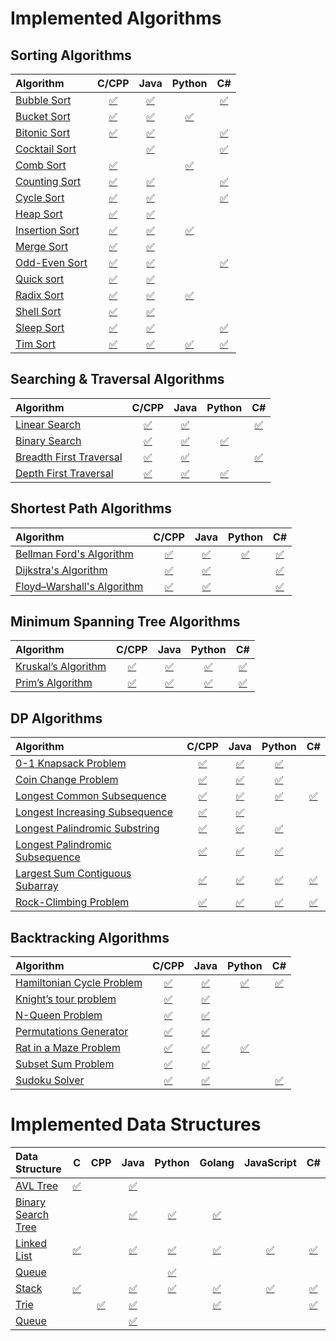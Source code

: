 
# Implemented Algorithms

## Sorting Algorithms

| Algorithm | C/CPP | Java | Python | C# |
|:--------------|:----------------:|:----------------:|:----------------:|:-----------------:|
| [Bubble Sort](http://www.geeksforgeeks.org/sleep-sort-king-laziness-sorting-sleeping/) | [:white_check_mark:](Algorithms/Sorting/BubbleSort.cpp) | [:white_check_mark:](Algorithms/Sorting/BubbleSort.java) |  | [:white_check_mark:](Algorithms/Sorting/BubbleSort.cs) |
| [Bucket Sort](http://www.cdn.geeksforgeeks.org/bucket-sort-2/)| [:white_check_mark:](Algorithms/Sorting/BucketSort.cpp) | [:white_check_mark:](Algorithms/Sorting/BucketSort.java) | [:white_check_mark:](Algorithms/Sorting/BucketSort.py) | |
| [Bitonic Sort](https://www.javatpoint.com/bitonic-sort) | [:white_check_mark:](Algorithms/Sorting/BitonicSort.cpp) | [:white_check_mark:](Algorithms/Sorting/BitonicSort.java) |  | [:white_check_mark:](Algorithms/Sorting/BitonicSort.cs) |
| [Cocktail Sort](http://www.growingwiththeweb.com/2016/04/cocktail-sort.html)|  | [:white_check_mark:](Algorithms/Sorting/CocktailSort.java) | | [:white_check_mark:](Algorithms/Sorting/CocktailSort.cs) |
| [Comb Sort](http://www.growingwiththeweb.com/2016/09/comb-sort.html)| [:white_check_mark:](Algorithms/Sorting/CombSort.cpp) |  | [:white_check_mark:](Algorithms/Sorting/CombSort.py) |  |
| [Counting Sort](http://www.geeksforgeeks.org/counting-sort/)| [:white_check_mark:](Algorithms/Sorting/CountingSort.cpp) | [:white_check_mark:](Algorithms/Sorting/CountingSort.java) | | [:white_check_mark:](Algorithms/Sorting/CountingSort.cs) |
| [Cycle Sort](https://www.javatpoint.com/cycle-sort)| [:white_check_mark:](Algorithms/Sorting/CycleSort.cpp) | [:white_check_mark:](Algorithms/Sorting/CycleSort.java) | | [:white_check_mark:](Algorithms/Sorting/CycleSort.cs) |
| [Heap Sort](https://en.wikipedia.org/wiki/Heapsort) | [:white_check_mark:](Algorithms/Sorting/HeapSort.cpp) | [:white_check_mark:](Algorithms/Sorting/HeapSort.java) |  |  |
| [Insertion Sort](https://en.wikipedia.org/wiki/Insertion_sort) | [:white_check_mark:](Algorithms/Sorting/InsertionSort.cpp) | [:white_check_mark:](Algorithms/Sorting/InsertionSort.java) | [:white_check_mark:](Algorithms/Sorting/InsertionSort.py) |  |
| [Merge Sort](https://www.khanacademy.org/computing/computer-science/algorithms/merge-sort/a/overview-of-merge-sort) | [:white_check_mark:](Algorithms/Sorting/MergeSort.cpp) | [:white_check_mark:](Algorithms/Sorting/MergeSort.java) |  |  |
| [Odd-Even Sort](http://www.growingwiththeweb.com/2016/10/odd-even-sort.html)| [:white_check_mark:](Algorithms/Sorting/OddEvenSort.cpp) | [:white_check_mark:](Algorithms/Sorting/OddEvenSort.java) |  | [:white_check_mark:](Algorithms/Sorting/OddEvenSort.cs) |
| [Quick sort](https://en.wikipedia.org/wiki/Quicksort) | [:white_check_mark:](Algorithms/Sorting/QuickSort.cpp) | [:white_check_mark:](Algorithms/Sorting/QuickSort.java) |  |  |
| [Radix Sort](http://www.geeksforgeeks.org/radix-sort/) | [:white_check_mark:](Algorithms/Sorting/RadixSort.cpp) | [:white_check_mark:](Algorithms/Sorting/RadixSort.java) | [:white_check_mark:](Algorithms/Sorting/RadixSort.py) |  |
| [Shell Sort](https://en.wikipedia.org/wiki/Shellsort) | [:white_check_mark:](Algorithms/Sorting/ShellSort.cpp) | [:white_check_mark:](Algorithms/Sorting/ShellSort.java) |  |  |
| [Sleep Sort](http://www.geeksforgeeks.org/sleep-sort-king-laziness-sorting-sleeping/) | [:white_check_mark:](Algorithms/Sorting/SleepSort.cpp) | [:white_check_mark:](Algorithms/Sorting/SleepSort.java) |  | [:white_check_mark:](Algorithms/Sorting/SleepSort.cs) |
| [Tim Sort](https://dev.to/s_awdesh/timsort-fastest-sorting-algorithm-for-real-world-problems--2jhd) | [:white_check_mark:](Algorithms/Sorting/TimSort.cpp) | [:white_check_mark:](Algorithms/Sorting/TimSort.java) | [:white_check_mark:](Algorithms/Sorting/TimSort.py) | [:white_check_mark:](Algorithms/Sorting/TimSort.cs) |


## Searching & Traversal Algorithms

| Algorithm | C/CPP | Java | Python | C# |
|:--------------|:----------------:|:----------------:|:----------------:|:-----------------:|
| [Linear Search](https://en.wikipedia.org/wiki/Binary_search_algorithm) | [:white_check_mark:](Algorithms/searchingAndTraversal/LinearSearch.cpp) | [:white_check_mark:](Algorithms/searchingAndTraversal/LinearSearch.java) |  | [:white_check_mark:](Algorithms/searchingAndTraversal/LinearSearch.cs) |
| [Binary Search](https://en.wikipedia.org/wiki/Binary_search_algorithm) | [:white_check_mark:](Algorithms/searchingAndTraversal/BinarySearch.cpp) | [:white_check_mark:](Algorithms/searchingAndTraversal/BinarySearch.iava) | [:white_check_mark:](Algorithms/searchingAndTraversal/BinarySearch.py) |  |
| [Breadth First Traversal](https://www.cs.bu.edu/teaching/c/tree/breadth-first/) | [:white_check_mark:](Algorithms/searchingAndTraversal/BreathFirstTraversal.cpp) | [:white_check_mark:](Algorithms/searchingAndTraversal/BreathFirstTraversal.java) |  | [:white_check_mark:](Algorithms/searchingAndTraversal/BreathFirstTraversal.cs) |
| [Depth First Traversal](http://www.geeksforgeeks.org/depth-first-traversal-for-a-graph/) | [:white_check_mark:](Algorithms/searchingAndTraversal/DepthFirstTraversal.cpp) | [:white_check_mark:](Algorithms/searchingAndTraversal/DepthFirstTraversal.java) | [:white_check_mark:](Algorithms/searchingAndTraversal/DepthFirstTraversal.py) |  |


## Shortest Path Algorithms

| Algorithm | C/CPP | Java | Python | C# |
|:--------------|:----------------:|:----------------:|:----------------:|:-----------------:|
| [Bellman Ford's Algorithm](https://www.hackerearth.com/practice/algorithms/graphs/shortest-path-algorithms/tutorial/) | [:white_check_mark:](Algorithms/ShortestPath/BellmanFords.cpp) | [:white_check_mark:](Algorithms/ShortestPath/BellmanFords.java) | [:white_check_mark:](Algorithms/ShortestPath/BellmanFords.py) | [:white_check_mark:](Algorithms/ShortestPath/BellmanFords.cs) |
| [Dijkstra's Algorithm](https://en.wikipedia.org/wiki/Dijkstra's_algorithm) | [:white_check_mark:](Algorithms/ShortestPath/Dijkstras.cpp) | [:white_check_mark:](Algorithms/ShortestPath/Dijkstras.java) |  | [:white_check_mark:](Algorithms/ShortestPath/Dijkstras.cs) |
| [Floyd–Warshall's Algorithm](https://www.hackerearth.com/practice/algorithms/graphs/shortest-path-algorithms/tutorial/) | [:white_check_mark:](Algorithms/ShortestPath/FloydWarshalls.cpp) | [:white_check_mark:](Algorithms/ShortestPath/FloydWarshalls.java) |  | [:white_check_mark:](Algorithms/ShortestPath/FloydWarshalls.cs) |


## Minimum Spanning Tree Algorithms

| Algorithm | C/CPP | Java | Python | C# |
|:--------------|:----------------:|:----------------:|:----------------:|:-----------------:|
| [Kruskal’s Algorithm](https://www.hackerearth.com/practice/algorithms/graphs/minimum-spanning-tree/tutorial/) | [:white_check_mark:](Algorithms/MinimumSpanningTree/Kruskals.cpp) | [:white_check_mark:](Algorithms/MinimumSpanningTree/Kruskals.java) | [:white_check_mark:](Algorithms/MinimumSpanningTree/Kruskals.py) | [:white_check_mark:](Algorithms/MinimumSpanningTree/Kruskals.cs) |
| [Prim’s Algorithm](https://www.hackerearth.com/practice/algorithms/graphs/minimum-spanning-tree/tutorial/) | [:white_check_mark:](Algorithms/MinimumSpanningTree/PrimsMST.cpp) | [:white_check_mark:](Algorithms/MinimumSpanningTree/PrimsMST.java) | [:white_check_mark:](Algorithms/MinimumSpanningTree/PrimsMST.py) | [:white_check_mark:](Algorithms/MinimumSpanningTree/PrimsMST.cs) |


## DP Algorithms

| Algorithm | C/CPP | Java | Python | C# |
|:--------------|:----------------:|:----------------:|:----------------:|:-----------------:|
| [0-1 Knapsack Problem](http://www.geeksforgeeks.org/dynamic-programming-set-4-longest-common-subsequence) | [:white_check_mark:](Algorithms/dpAlgorithms/O1_Knapsack.cpp) | [:white_check_mark:](Algorithms/dpAlgorithms/O1_Knapsack.java) | [:white_check_mark:](Algorithms/dpAlgorithms/O1_Knapsack.py) |  |
| [Coin Change Problem](http://www.algorithmist.com/index.php/Coin_Change) | [:white_check_mark:](Algorithms/dpAlgorithms/CoinChange.cpp) | [:white_check_mark:](Algorithms/dpAlgorithms/CoinChange.java) | [:white_check_mark:](Algorithms/dpAlgorithms/CoinChange.py) |  |
| [Longest Common Subsequence](http://www.geeksforgeeks.org/dynamic-programming-set-4-longest-common-subsequence) | [:white_check_mark:](Algorithms/dpAlgorithms/LCS.cpp) | [:white_check_mark:](Algorithms/dpAlgorithms/LCS.java) | [:white_check_mark:](Algorithms/dpAlgorithms/LCS.py) | [:white_check_mark:](Algorithms/dpAlgorithms/LCS.cs) |
| [Longest Increasing Subsequence](http://www.geeksforgeeks.org/dynamic-programming-set-4-longest-common-subsequence) | [:white_check_mark:](Algorithms/dpAlgorithms/LIS.cpp) | [:white_check_mark:](Algorithms/dpAlgorithms/LIS.java) |  |  |
| [Longest Palindromic Substring](http://www.geeksforgeeks.org/longest-palindrome-substring-set-1/) | [:white_check_mark:](Algorithms/dpAlgorithms/LPsubstring.cpp) | [:white_check_mark:](Algorithms/dpAlgorithms/LPsubstring.java) | [:white_check_mark:](Algorithms/dpAlgorithms/LPsubstring.py) |  |
| [Longest Palindromic Subsequence](http://www.geeksforgeeks.org/longest-palindrome-substring-set-1/) | [:white_check_mark:](Algorithms/dpAlgorithms/LPsubsequence.cpp) | [:white_check_mark:](Algorithms/dpAlgorithms/LPsubsequence.java) | [:white_check_mark:](Algorithms/dpAlgorithms/LPsubsequence.py) |  |
| [Largest Sum Contiguous Subarray](http://www.geeksforgeeks.org/largest-sum-contiguous-subarray/) | [:white_check_mark:](Algorithms/dpAlgorithms/maxSubArraySum1D.cpp) | [:white_check_mark:](Algorithms/dpAlgorithms/maxSubArraySum1D.java) | [:white_check_mark:](Algorithms/dpAlgorithms/maxSubArraySum1D.py) | [:white_check_mark:](Algorithms/dpAlgorithms/maxSubArraySum1D.cs) |
| [Rock-Climbing Problem](http://www.geeksforgeeks.org/dynamic-programming-set-4-longest-common-subsequence) | [:white_check_mark:](Algorithms/dpAlgorithms/dpRockClimbing.cpp) | [:white_check_mark:](Algorithms/dpAlgorithms/dpRockClimbing.java) | [:white_check_mark:](Algorithms/dpAlgorithms/dpRockClimbing.py) | [:white_check_mark:](Algorithms/dpAlgorithms/dpRockClimbing.cs) |


## Backtracking Algorithms

| Algorithm | C/CPP | Java | Python | C# |
|:--------------|:----------------:|:----------------:|:----------------:|:-----------------:|
| [Hamiltonian Cycle Problem](https://en.wikipedia.org/wiki/Eight_queens_puzzle) | [:white_check_mark:](Algorithms/Backtracking/HamiltonianCycle.cpp) | [:white_check_mark:](Algorithms/Backtracking/HamiltonianCycle.java) | [:white_check_mark:](Algorithms/Backtracking/HamiltonianCycle.py) | [:white_check_mark:](Algorithms/Backtracking/HamiltonianCycle.cs) |
| [Knight’s tour problem](https://en.wikipedia.org/wiki/Eight_queens_puzzle) | [:white_check_mark:](Algorithms/Backtracking/knightsTour.cpp) | [:white_check_mark:](Algorithms/Backtracking/knightsTour.java) |  |  |
| [N-Queen Problem](https://en.wikipedia.org/wiki/Eight_queens_puzzle) | [:white_check_mark:](Algorithms/Backtracking/nQueenProblem.cpp) | [:white_check_mark:](Algorithms/Backtracking/nQueenProblem.java) |  |  |
| [Permutations Generator](https://en.wikipedia.org/wiki/Eight_queens_puzzle) | [:white_check_mark:](Algorithms/Backtracking/allPermutations.cpp) | [:white_check_mark:](Algorithms/Backtracking/allPermutations.java) |  |  |
| [Rat in a Maze Problem](https://en.wikipedia.org/wiki/Eight_queens_puzzle) | [:white_check_mark:](Algorithms/Backtracking/ratInaMaze.cpp) | [:white_check_mark:](Algorithms/Backtracking/ratInaMaze.java) | [:white_check_mark:](Algorithms/Backtracking/ratInaMaze.py) |  |
| [Subset Sum Problem](https://en.wikipedia.org/wiki/Eight_queens_puzzle) | [:white_check_mark:](Algorithms/Backtracking/subsetSum.cpp) | [:white_check_mark:](Algorithms/Backtracking/subsetSum.java) |  |  |
| [Sudoku Solver](https://en.wikipedia.org/wiki/Eight_queens_puzzle) | [:white_check_mark:](Algorithms/Backtracking/sudokuSolver.cpp) | [:white_check_mark:](Algorithms/Backtracking/sudokuSolver.java) |  | [:white_check_mark:](Algorithms/Backtracking/sudokuSolver.cs) |


# Implemented Data Structures

| Data Structure | C | CPP | Java | Python | Golang | JavaScript | C# |
|:--------------|:----------------:|:----------------:|:----------------:|:-----------------:|:-----------------:|:-----------------:|:-----------------:|
| [AVL Tree](http://www.geeksforgeeks.org/avl-tree-set-1-insertion)|[:white_check_mark:](avl_tree/avl_tree.c)| |[:white_check_mark:](avl_tree/AvlTree.java) | | | | |
| [Binary Search Tree](https://en.wikipedia.org/wiki/Binary_search_tree) | | | [:white_check_mark:](binary_search_tree/BinarySearchTree.java) | [:white_check_mark:](binary_search_tree/BinarySearchTree.py) | [:white_check_mark:](binary_search_tree/binary_search_tree.go) | | |
| [Linked List](https://en.wikipedia.org/wiki/Linked_list) | [:white_check_mark:](linked_list/linkedList.c.c) | | [:white_check_mark:](linked_list/LinkedList.java) | [:white_check_mark:](linked_list/linked_list.py) | [:white_check_mark:](linked_list/linked_list.go) | [:white_check_mark:](linked_list/linkedList.js) | [:white_check_mark:](linked_list/LinkedList.cs) |
| [Queue](https://en.wikipedia.org/wiki/Queue_(abstract_data_type)) | | | | [:white_check_mark:](queue/queue.py) | | | |
| [Stack](https://en.wikipedia.org/wiki/Stack_(abstract_data_type)) | [:white_check_mark:](stack/stack.c) | | [:white_check_mark:](stack/Stack.java) | [:white_check_mark:](stack/stack.py) | [:white_check_mark:](stack/stack.go) | [:white_check_mark:](stack/stack.js) | [:white_check_mark:](stack/Stack.cs) |
| [Trie](https://en.wikipedia.org/wiki/Trie) | | [:white_check_mark:](trie/trie.cpp) | [:white_check_mark:](trie/Trie.java) | | [:white_check_mark:](trie/trie.go) | | [:white_check_mark:](trie/Trie.cs) | |
| [Queue](https://en.wikipedia.org/wiki/Queue_(abstract_data_type)) | | | [:white_check_mark:](queue/Queue.java) | | | | | |
